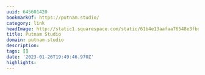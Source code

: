 ```yaml
---
uuid: 645601420
bookmarkOf: https://putnam.studio/
category: link
headImage: http://static1.squarespace.com/static/61b4e13aafaa76548e3fbdc5/t/64bea33ee233b01ae000d5f3/1690215230890/Summer+2023+10.png?format=1500w
title: Putnam Studio
domain: putnam.studio
description: 
tags: []
date: '2023-01-26T19:49:46.970Z'
highlights: 
---
```



